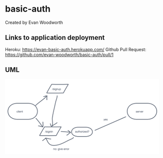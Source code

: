 # basic-auth

Created by Evan Woodworth

## Links to application deployment

Heroku: https://evan-basic-auth.herokuapp.com/
Github Pull Request: https://github.com/evan-woodworth/basic-auth/pull/1

## UML

![UML](./img/basic-auth.png)